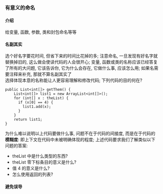 ### 有意义的命名

#### 介绍
给变量, 函数, 参数, 类和封包命名等等

#### 名副其实
选个好名字要花时间, 但省下来的时间比花掉的多; 注意命名, 一旦发现有好名字就替换掉旧的, 这么做会使读代码的人会很开心; 变量, 函数或类的名称应该已经答复了所有的大问题, 它该告诉你, 它为什么会存在, 它做什么事, 应该怎么用; 如果名需要注释来补充, 那就不算名副其实了  
选择体现本意的名称能让人更容易理解和修改代码; 下列代码的目的何在?
```
public List<int[]> getThem() {
    List<int[]> list1 = new ArrayList<int[]>();
    for (int[] x : theList) {
      if (x[0] == 4) {
        list1.add(x);
      }
    }
    return list1;
}
```
为什么难以说明以上代码要做什么事, 问题不在于代码的间接度, 而是在于代码的**模糊度**: 即上下文在代码中未被明确体现的程度; 上述代码要求我们了解类似以下问题的答案:
- theList 中是什么类型的东西?
- theList 零下标条目的意义是什么?
- 值 4 的意义是什么?
- 怎么使用返回的列表?

#### 避免误导
